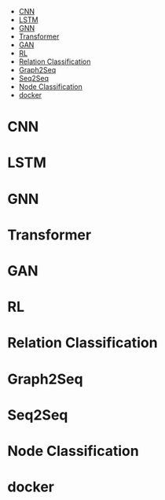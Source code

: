 <!-- TOC -->

- [CNN](#cnn)
- [LSTM](#lstm)
- [GNN](#gnn)
- [Transformer](#transformer)
- [GAN](#gan)
- [RL](#rl)
- [Relation Classification](#relation-classification)
- [Graph2Seq](#graph2seq)
- [Seq2Seq](#seq2seq)
- [Node Classification](#node-classification)
- [docker](#docker)

<!-- /TOC -->
# CNN
# LSTM
# GNN
# Transformer
# GAN
# RL
# Relation Classification
# Graph2Seq
# Seq2Seq
# Node Classification
# docker